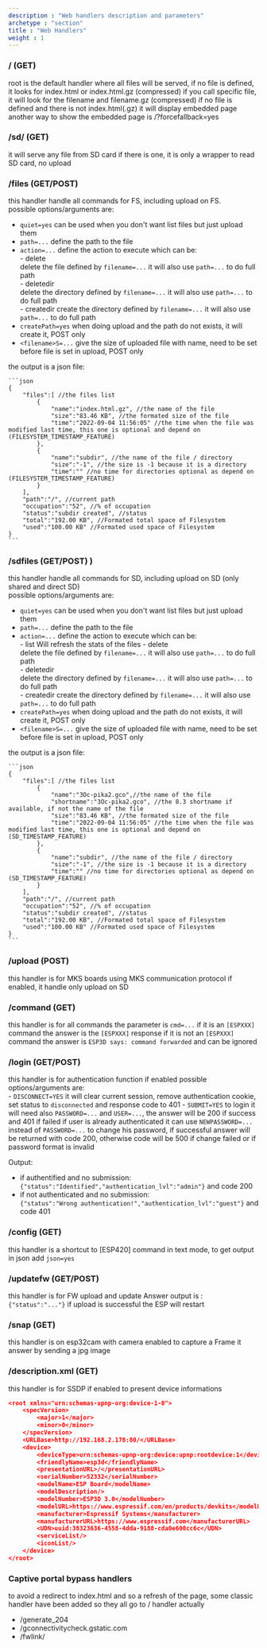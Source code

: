 ```yaml
---
description : "Web handlers description and parameters"
archetype : "section"
title : "Web Handlers"
weight : 1
---
```


### / (GET)
root is the default handler where all files will be served, if no file is defined, it looks for index.html or index.html.gz (compressed)
if you call specific file, it will look for the filename and filename.gz (compressed)
if no file is defined and there is not index.html(.gz) it will display embedded page
another way to show the embedded page is /?forcefallback=yes

### /sd/ (GET)
it will serve any file from SD card if there is one, it is only a wrapper to read SD card, no upload

### /files (GET/POST)
this handler handle all commands for FS, including upload on FS.   
    possible options/arguments are:   
- `quiet=yes` can be used when you don't want list files but just upload them    
- `path=...` define the path to the file    
- `action=...` define the action to execute which can be:  
        - delete   
            delete the file defined by `filename=...` it will also use `path=...` to do full path  
        - deletedir  
            delete the directory defined by `filename=...` it will also use `path=...` to do full path    
        - createdir
             create the directory defined by `filename=...` it will also use `path=...` to do full path  
- `createPath=yes` when doing upload and the path do not exists, it will create it, POST only
- `<filename>S=...` give the size of uploaded file with <filename> name, need to be set before file is set in upload, POST only   

the output is a json file:  

    ```json
    {   
        "files":[ //the files list  
            {  
                "name":"index.html.gz", //the name of the file
                "size":"83.46 KB", //the formated size of the file 
                "time":"2022-09-04 11:56:05" //the time when the file was modified last time, this one is optional and depend on (FILESYSTEM_TIMESTAMP_FEATURE)
            },
            {
                "name":"subdir", //the name of the file / directory
                "size":"-1", //the size is -1 because it is a directory
                "time":"" //no time for directories optional as depend on (FILESYSTEM_TIMESTAMP_FEATURE)
            }
        ],
        "path":"/", //current path
        "occupation":"52", //% of occupation
        "status":"subdir created", //status 
        "total":"192.00 KB", //Formated total space of Filesystem
        "used":"100.00 KB" //Formated used space of Filesystem
    }
    ```
### /sdfiles (GET/POST) )
this handler handle all commands for SD, including upload on SD (only shared and direct SD)  
    possible options/arguments are:   
- `quiet=yes` can be used when you don't want list files but just upload them    
- `path=...` define the path to the file    
- `action=...` define the action to execute which can be:  
        - list
            Will refresh the stats of the files
        - delete   
            delete the file defined by `filename=...` it will also use `path=...` to do full path  
        - deletedir  
            delete the directory defined by `filename=...` it will also use `path=...` to do full path    
        - createdir
             create the directory defined by `filename=...` it will also use `path=...` to do full path  
- `createPath=yes` when doing upload and the path do not exists, it will create it, POST only
- `<filename>S=...` give the size of uploaded file with <filename> name, need to be set before file is set in upload, POST only   

the output is a json file:   

    ```json
    {
        "files":[ //the files list
            {
                "name":"3Oc-pika2.gco",//the name of the file
                "shortname":"3Oc-pika2.gco", //the 8.3 shortname if available, if not the name of the file
                "size":"83.46 KB", //the formated size of the file 
                "time":"2022-09-04 11:56:05" //the time when the file was modified last time, this one is optional and depend on (SD_TIMESTAMP_FEATURE)
            },
            {
                "name":"subdir", //the name of the file / directory
                "size":"-1", //the size is -1 because it is a directory
                "time":"" //no time for directories optional as depend on (SD_TIMESTAMP_FEATURE)
            }
        ],
        "path":"/", //current path
        "occupation":"52", //% of occupation
        "status":"subdir created", //status 
        "total":"192.00 KB", //Formated total space of Filesystem
        "used":"100.00 KB" //Formated used space of Filesystem
    }
    ```
### /upload (POST)
this handler is for MKS boards using MKS communication protocol if enabled, it handle only upload on SD    

### /command (GET)
this handler is for all commands the parameter is `cmd=...`
if it is an `[ESPXXX]` command the answer is the `[ESPXXX]` response
if it is not an `[ESPXXX]` command the answer is `ESP3D says: command forwarded` and can be ignored

### /login (GET/POST)
this handler is for authentication function if enabled
    possible options/arguments are:  
        - `DISCONNECT=YES`
            it will clear current session, remove authentication cookie, set status to `disconnected` and response code to 401
        - `SUBMIT=YES`
            to login it will need also `PASSWORD=...` and `USER=...`, the answer will be 200 if success and 401 if failed
            if user is already authenticated it can use `NEWPASSWORD=...` instead of `PASSWORD=...` to change his password, if successful answer will be returned with code 200, otherwise code will be 500 if change failed or if password format is invalid

Output:

- if authentified and no submission:   
    `{"status":"Identified","authentication_lvl":"admin"}` and code 200
- if not authenticated and no submission:  
    `{"status":"Wrong authentication!","authentication_lvl":"guest"}` and code 401


### /config (GET)
this handler is a shortcut to [ESP420] command in text mode, to get output in json add `json=yes`

### /updatefw (GET/POST)
this handler is for FW upload and update
Answer output is :
`{"status":"..."}` if upload is successful the ESP will restart

### /snap (GET)
this handler is on esp32cam with camera enabled to capture a Frame
it answer by sending a jpg image 

### /description.xml (GET)
this handler is for SSDP if enabled to present device informations  

```json
<root xmlns="urn:schemas-upnp-org:device-1-0">
    <specVersion>
        <major>1</major>
        <minor>0</minor>
    </specVersion>
    <URLBase>http://192.168.2.178:80/</URLBase>
    <device>
        <deviceType>urn:schemas-upnp-org:device:upnp:rootdevice:1</deviceType>
        <friendlyName>esp3d</friendlyName>
        <presentationURL>/</presentationURL>
        <serialNumber>52332</serialNumber>
        <modelName>ESP Board</modelName>
        <modelDescription/>
        <modelNumber>ESP3D 3.0</modelNumber>
        <modelURL>https://www.espressif.com/en/products/devkits</modelURL>
        <manufacturer>Espressif Systems</manufacturer>
        <manufacturerURL>https://www.espressif.com</manufacturerURL>
        <UDN>uuid:38323636-4558-4dda-9188-cda0e600cc6c</UDN>
        <serviceList/>
        <iconList/>
    </device>
</root>
```
### Captive portal bypass handlers
to avoid a redirect to index.html and so a refresh of the page, some classic handler have been added so they all go to / handler actually
 - /generate_204
 - /gconnectivitycheck.gstatic.com
 - /fwlink/

